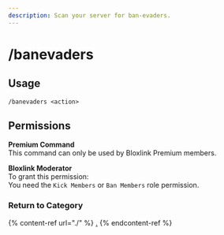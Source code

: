 ```yaml
---
description: Scan your server for ban-evaders.
---
```


# /banevaders

## Usage

```
/banevaders <action>
```

## Permissions

**Premium Command**\
This command can only be used by Bloxlink Premium members.

**Bloxlink Moderator**\
To grant this permission:\
You need the `Kick Members` or `Ban Members` role permission.

### Return to Category

{% content-ref url="./" %}
[.](./)
{% endcontent-ref %}
